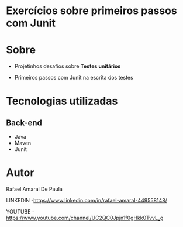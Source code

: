 # Exercícios sobre primeiros passos com Junit

# Sobre 

 - Projetinhos desafios sobre **Testes unitários** 
 
 - Primeiros passos com Junit na escrita dos testes
 
# Tecnologias utilizadas 
 
## Back-end 
- Java
- Maven 
- Junit
  
# Autor 
 
Rafael Amaral De Paula

LINKEDIN
-https://www.linkedin.com/in/rafael-amaral-449558148/

YOUTUBE
-https://www.youtube.com/channel/UC2QC0Jpjn1f0gHkk0TvvL_g
